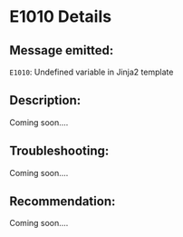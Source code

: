 # E1010 Details

## Message emitted:

`E1010`: Undefined variable in Jinja2 template

## Description:

Coming soon....

## Troubleshooting:

Coming soon....

## Recommendation:

Coming soon....
